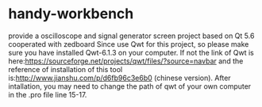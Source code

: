 # handy-workbench
provide a oscilloscope and signal generator screen project based on Qt 5.6 cooperated with zedboard
Since use Qwt for this project, so please make sure you have installed Qwt-6.1.3 on your computer. If not the link of Qwt is here:https://sourceforge.net/projects/qwt/files/?source=navbar and the reference of installation of this tool is:http://www.jianshu.com/p/d6fb96c3e6b0   (chinese version).
After intallation, you may need to change the path of qwt of your own computer in the .pro file line 15-17.
